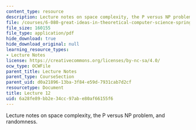 ```yaml
---
content_type: resource
description: Lecture notes on space complexity, the P versus NP problem, and randomness.
file: /courses/6-080-great-ideas-in-theoretical-computer-science-spring-2008/6a28fe89bb2e34cc97abe80af66155f6_lec12.pdf
file_size: 160155
file_type: application/pdf
hide_download: true
hide_download_original: null
learning_resource_types:
- Lecture Notes
license: https://creativecommons.org/licenses/by-nc-sa/4.0/
ocw_type: OCWFile
parent_title: Lecture Notes
parent_type: CourseSection
parent_uid: d0a21896-13ba-3f84-e59d-7931cab7d2cf
resourcetype: Document
title: Lecture 12
uid: 6a28fe89-bb2e-34cc-97ab-e80af66155f6
---
```

Lecture notes on space complexity, the P versus NP problem, and randomness.